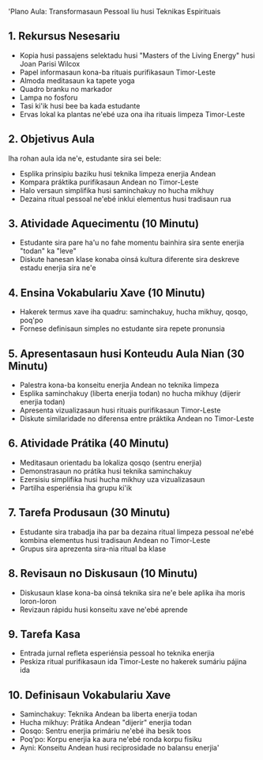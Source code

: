 'Plano Aula: Transformasaun Pessoal liu husi Teknikas Espirituais

## 1. Rekursus Nesesariu

- Kopia husi passajens selektadu husi "Masters of the Living Energy" husi Joan Parisi Wilcox
- Papel informasaun kona-ba rituais purifikasaun Timor-Leste
- Almoda meditasaun ka tapete yoga
- Quadro branku no markador
- Lampa no fosforu
- Tasi ki'ik husi bee ba kada estudante
- Ervas lokal ka plantas ne'ebé uza ona iha rituais limpeza Timor-Leste

## 2. Objetivus Aula

Iha rohan aula ida ne'e, estudante sira sei bele:
- Esplika prinsipiu baziku husi teknika limpeza enerjia Andean
- Kompara práktika purifikasaun Andean no Timor-Leste
- Halo versaun simplifika husi saminchakuy no hucha mikhuy
- Dezaina ritual pessoal ne'ebé inklui elementus husi tradisaun rua

## 3. Atividade Aquecimentu (10 Minutu)

- Estudante sira pare ha'u no fahe momentu bainhira sira sente enerjia "todan" ka "leve"
- Diskute hanesan klase konaba oinsá kultura diferente sira deskreve estadu enerjia sira ne'e

## 4. Ensina Vokabulariu Xave (10 Minutu)

- Hakerek termus xave iha quadru: saminchakuy, hucha mikhuy, qosqo, poq'po
- Fornese definisaun simples no estudante sira repete pronunsia

## 5. Apresentasaun husi Konteudu Aula Nian (30 Minutu)

- Palestra kona-ba konseitu enerjia Andean no teknika limpeza
- Esplika saminchakuy (liberta enerjia todan) no hucha mikhuy (dijerir enerjia todan)
- Apresenta vizualizasaun husi rituais purifikasaun Timor-Leste
- Diskute similaridade no diferensa entre práktika Andean no Timor-Leste

## 6. Atividade Prátika (40 Minutu)

- Meditasaun orientadu ba lokaliza qosqo (sentru enerjia)
- Demonstrasaun no prátika husi teknika saminchakuy
- Ezersisiu simplifika husi hucha mikhuy uza vizualizasaun
- Partilha esperiénsia iha grupu ki'ik

## 7. Tarefa Produsaun (30 Minutu)

- Estudante sira trabadja iha par ba dezaina ritual limpeza pessoal ne'ebé kombina elementus husi tradisaun Andean no Timor-Leste
- Grupus sira aprezenta sira-nia ritual ba klase

## 8. Revisaun no Diskusaun (10 Minutu)

- Diskusaun klase kona-ba oinsá teknika sira ne'e bele aplika iha moris loron-loron
- Revizaun rápidu husi konseitu xave ne'ebé aprende

## 9. Tarefa Kasa

- Entrada jurnal refleta esperiénsia pessoal ho teknika enerjia
- Peskiza ritual purifikasaun ida Timor-Leste no hakerek sumáriu pájina ida

## 10. Definisaun Vokabulariu Xave

- Saminchakuy: Teknika Andean ba liberta enerjia todan
- Hucha mikhuy: Prátika Andean "dijerir" enerjia todan
- Qosqo: Sentru enerjia primáriu ne'ebé iha besik toos
- Poq'po: Korpu enerjia ka aura ne'ebé ronda korpu fisiku
- Ayni: Konseitu Andean husi reciprosidade no balansu enerjia'